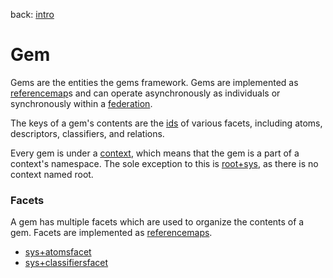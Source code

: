 back: [intro](../intro.md#Basics)

# Gem

Gems are the entities the gems framework. Gems are implemented as [referencemap](referencemap.md)s and can operate asynchronously as individuals or synchronously within a [federation](federation.md).

The keys of a gem's contents are the [ids](id.md) of various facets,  including atoms, descriptors, classifiers, and relations.

Every gem is under a [context](context.md), which means that the gem is a part of a context's namespace. The sole exception to this is [root+sys](gems/root+sys.md), as there is no context named root.

### Facets

A gem has multiple facets which are used to organize the contents of a gem. Facets are implemented as [referencemaps](referencemap.md).

- [sys+atomsfacet](../facets/sys+atomsfacet.md)
- [sys+classifiersfacet](../facets/sys+classifiersfacet.md)
